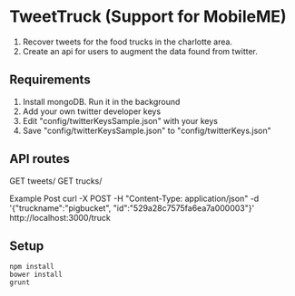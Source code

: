 TweetTruck (Support for MobileME)
==========

1. Recover tweets for the food trucks in the charlotte area. 
2. Create an api for users to augment the data found from twitter.    

Requirements
--
1. Install mongoDB. Run it in the background
2. Add your own twitter developer keys 
3. Edit "config/twitterKeysSample.json" with your keys
4. Save "config/twitterKeysSample.json" to "config/twitterKeys.json"

API routes
---
GET tweets/
GET trucks/

Example Post
curl -X POST -H "Content-Type: application/json" -d '{"truckname":"pigbucket", "id":"529a28c7575fa6ea7a000003"}' http://localhost:3000/truck

Setup
---
    npm install
    bower install
    grunt
    
